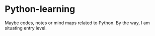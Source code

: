 # Python-learning
Maybe codes, notes or mind maps related to Python.
By the way, I am situating entry level.
